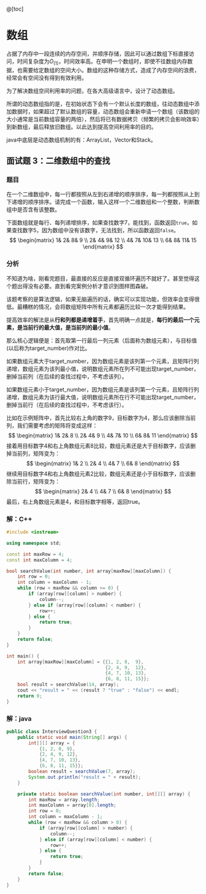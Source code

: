 @[toc]
# 数组

占据了内存中一段连续的内存空间，并顺序存储，因此可以通过数组下标直接访问，时间复杂度为$O_{(1)}$，时间效率高。在申明一个数组时，即使不往数组内存数据，也需要给定数组的空间大小。数组的这种存储方式，造成了内存空间的浪费，经常会有空间没有得到有效利用。

为了解决数组空间利用率的问题，在各大高级语言中，设计了动态数组。

所谓的动态数组指的是，在初始状态下会有一个默认长度的数组，往动态数组中添加数据时，如果超过了默认数组的容量，动态数组会重新申请一个数组（该数组的大小通常是当前数组容量的两倍），然后将已有数据拷贝（频繁的拷贝会影响效率）到新数组，最后释放旧数组。以此达到提高空间利用率的目的。

java中底层是动态数组机制的有：ArrayList，Vector和Stack。

## 面试题 3：二维数组中的查找

### 题目

在一个二维数组中，每一行都按照从左到右递增的顺序排序，每一列都按照从上到下递增的顺序排序。请完成一个函数，输入这样一个二维数组和一个整数，判断数组中是否含有该整数。

下面数组就是每行、每列递增排序，如果查找数字$7$，能找到，函数返回`true`，如果查找数字$5$，因为数组中没有该数字，无法找到，所以函数返回`false`。
$$
\begin{matrix}
1& 2& 8& 9 \\
2& 4& 9& 12 \\
4& 7& 10& 13 \\
6& 8& 11& 15
\end{matrix}
$$

### 分析

不知道为啥，刚看完题目，最直接的反应是直接双循环遍历不就好了。甚至觉得这个题出得没有必要。直到看完案例分析才意识到图样图森破。

该题考察的是算法逻辑，如果无脑遍历的话，确实可以实现功能，但效率会变得很低。最糟糕的情况，会将数组矩阵中所有元素都遍历比较一次才能得到结果。

提高效率的解法是从**行和列都是递增着手**，首先明确一点就是，**每行的最后一个元素，是当前行的最大值，是当前列的最小值**。

那么核心逻辑便是：首先取第一行最后一列元素（后面称为数组元素），与目标值(以后称为target_number)作对比。

如果数组元素大于target_number，因为数组元素是该列第一个元素，且矩阵行列递增，数组元素为该列最小值，说明数组元素所在列不可能出现target_number，删掉当前列（在后续的查找过程中，不考虑该列）。

如果数组元素小于target_number，因为数组元素是该列第一个元素，且矩阵行列递增，数组元素为该行最大值，说明数组元素所在行不可能出现target_number，删掉当前行（在后续的查找过程中，不考虑该行）。

比如在示例矩阵中，首先比较右上角的数字$9$，目标数字为$4$，那么应该删除当前列，我们需要考虑的矩阵将变成这样：
$$
\begin{matrix}
1& 2& 8 \\
2& 4& 9 \\
4& 7& 10 \\
6& 8& 11
\end{matrix}
$$
接着用目标数字$4$和右上角数组元素$8$比较，数组元素还是大于目标数字，应该删掉当前列，矩阵变为：
$$
\begin{matrix}
1& 2 \\
2& 4 \\
4& 7 \\
6& 8
\end{matrix}
$$
继续用目标数字$4$和右上角数组元素$2$比较，数组元素还是小于目标数字，应该删除当前行，矩阵变为：
$$
\begin{matrix}
2& 4 \\
4& 7 \\
6& 8
\end{matrix}
$$
最后，右上角数组元素是$4$，和目标数字相等，返回true。

### 解：C++

```c++
#include <iostream>

using namespace std;

const int maxRow = 4;
const int maxColumn = 4;

bool searchValue(int number, int array[maxRow][maxColumn]) {
    int row = 0;
    int column = maxColumn - 1;
    while (row < maxRow && column >= 0) {
        if (array[row][column] > number) {
            column--;
        } else if (array[row][column] < number) {
            row++;
        } else {
            return true;
        }
    }
    return false;
}

int main() {
    int array[maxRow][maxColumn] = {{1, 2, 8,  9},
                                    {2, 4, 9,  12},
                                    {4, 7, 10, 13},
                                    {6, 8, 11, 15}};
    bool result = searchValue(14, array);
    cout << "result = " << (result ? "true" : "false") << endl;
    return 0;
}
```

### 解：java

```java
public class InterviewQuestion3 {
    public static void main(String[] args) {
        int[][] array = {
            {1, 2, 8, 9},
            {2, 4, 9, 12},
            {4, 7, 10, 13},
            {6, 8, 11, 15}};
        boolean result = searchValue(7, array);
        System.out.println("result = " + result);
    }

    private static boolean searchValue(int number, int[][] array) {
        int maxRow = array.length;
        int maxColumn = array[0].length;
        int row = 0;
        int column = maxColumn - 1;
        while (row < maxRow && column > 0) {
            if (array[row][column] > number) {
                column--;
            } else if (array[row][column] < number) {
                row++;
            } else {
                return true;
            }
        }
        return false;
    }
}
```







